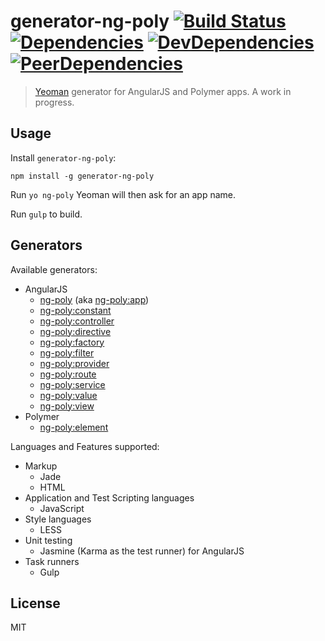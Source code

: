 # generator-ng-poly [![Build Status](https://secure.travis-ci.org/dustinspecker/generator-ng-poly.png?branch=master)](https://travis-ci.org/dustinspecker/generator-ng-poly) [![Dependencies](https://david-dm.org/dustinspecker/generator-ng-poly.png)](https://david-dm.org/dustinspecker/generator-ng-poly/#info=dependencies&view=table) [![DevDependencies](https://david-dm.org/dustinspecker/generator-ng-poly/dev-status.png)](https://david-dm.org/dustinspecker/generator-ng-poly/#info=devDependencies&view=table) [![PeerDependencies](https://david-dm.org/dustinspecker/generator-ng-poly/peer-status.svg)](https://david-dm.org/dustinspecker/generator-ng-poly/#info=peerDependencies&view=table)

> [Yeoman](http://yeoman.io) generator for AngularJS and Polymer apps. A work in progress.

## Usage

Install `generator-ng-poly`:
```
npm install -g generator-ng-poly
```

Run `yo ng-poly`
Yeoman will then ask for an app name.

Run `gulp` to build.

## Generators

Available generators:
* AngularJS
  - [ng-poly](#app) (aka [ng-poly:app](#app))
  - [ng-poly:constant](#constant)
  - [ng-poly:controller](#controller)
  - [ng-poly:directive](#directive)
  - [ng-poly:factory](#factory)
  - [ng-poly:filter](#filter)
  - [ng-poly:provider](#provider)
  - [ng-poly:route](#route)
  - [ng-poly:service](#service)
  - [ng-poly:value](#value)
  - [ng-poly:view](#view)
* Polymer
  - [ng-poly:element](#element)

Languages and Features supported:
  * Markup
    - Jade
    - HTML
  * Application and Test Scripting languages
    - JavaScript
  * Style languages
    - LESS
  * Unit testing
    - Jasmine (Karma as the test runner) for AngularJS
  * Task runners
    - Gulp

## License

MIT
